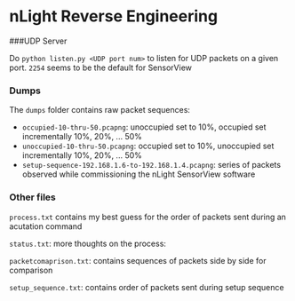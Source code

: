 # nLight Reverse Engineering

###UDP Server

Do `python listen.py <UDP port num>` to listen for UDP packets on a given port. `2254` seems to be the default for SensorView

### Dumps

The `dumps` folder contains raw packet sequences:

* `occupied-10-thru-50.pcapng`: unoccupied set to 10%, occupied set incrementally 10%, 20%, ... 50%
* `unoccupied-10-thru-50.pcapng`: occupied set to 10%, unoccupied set incrementally 10%, 20%, ... 50%
* `setup-sequence-192.168.1.6-to-192.168.1.4.pcapng`: series of packets observed while commissioning the nLight SensorView software

### Other files

`process.txt` contains my best guess for the order of packets sent during an acutation command

`status.txt`: more thoughts on the process:

`packetcomaprison.txt`: contains sequences of packets side by side for comparison

`setup_sequence.txt`: contains order of packets sent during setup sequence


